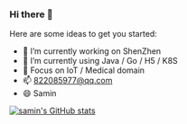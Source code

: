 ### Hi there 👋

Here are some ideas to get you started:

- 🔭 I’m currently working on ShenZhen
- 🌱 I’m currently using Java / Go / H5 / K8S
- 💬 Focus on IoT / Medical domain
- 📫 822085977@qq.com
- 😄 Samin

[![samin's GitHub stats](https://github-readme-stats.vercel.app/api?username=SaminZou)](https://github.com/anuraghazra/github-readme-stats)
